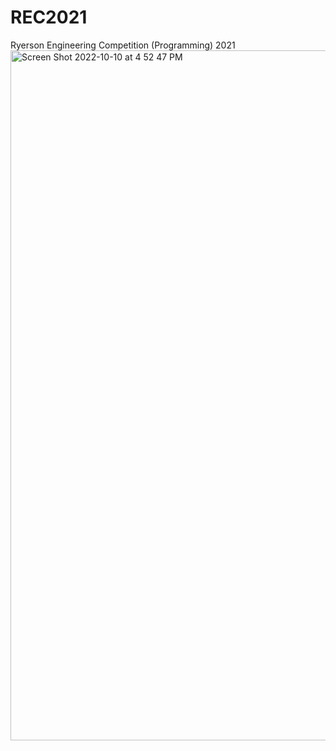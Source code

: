 # REC2021
Ryerson Engineering Competition (Programming) 2021
<img width="1104" alt="Screen Shot 2022-10-10 at 4 52 47 PM" src="https://user-images.githubusercontent.com/47288189/194950654-cb92541a-4de5-4017-8b68-587c424505a2.png">
